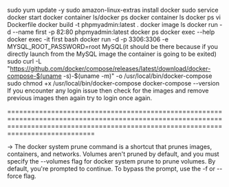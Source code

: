 sudo yum update -y
sudo amazon-linux-extras install docker
sudo service docker start
docker container ls/docker ps
docker container ls
docker ps
vi Dockerfile
docker build -t phpmyadmin:latest .
docker image ls
docker run -d --name first -p 82:80 phpmyadmin:latest
docker ps
docker exec --help
docker exec -it first bash
docker run -d -p 3306:3306 -e MYSQL_ROOT_PASSWORD=root MySQL(it should be there because if you directly launch from the MySQL image the container is going to be exited)
sudo curl -L "https://github.com/docker/compose/releases/latest/download/docker-compose-$(uname -s)-$(uname -m)" -o /usr/local/bin/docker-compose
sudo chmod +x /usr/local/bin/docker-compose
docker-compose --version
If you encounter any login issue then check for the images and remove previous images then again try to login once again.

========================================================================================================================================================================================

-> The docker system prune command is a shortcut that prunes images, containers, and networks. Volumes aren't pruned by default, and you must specify the --volumes flag for docker system prune to prune volumes. By default, you're prompted to continue. To bypass the prompt, use the -f or --force flag.
